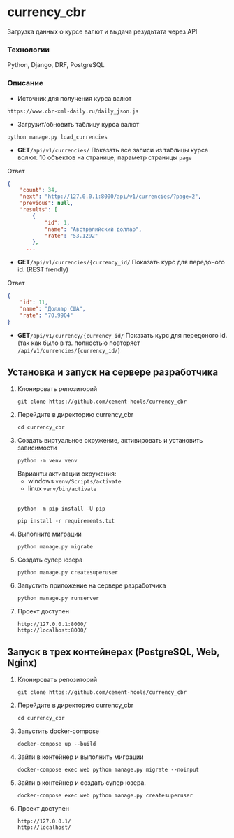 # currency_cbr
Загрузка данных о курсе валют и выдача резудьтата через API

### Технологии
Python, Django, DRF, PostgreSQL

### Описание

- Источник для получения курса валют
```
https://www.cbr-xml-daily.ru/daily_json.js
```
- Загрузит/обновить таблицу курса валют
```
python manage.py load_currencies
```

- **GET**```/api/v1/currencies/``` Показать все записи из таблицы курса волют. 10 объектов на странице, параметр страницы ```page```

Ответ
```json
{
    "count": 34,
    "next": "http://127.0.0.1:8000/api/v1/currencies/?page=2",
    "previous": null,
    "results": [
        {
            "id": 1,
            "name": "Австралийский доллар",
            "rate": "53.1292"
        },
      ...
```

- **GET**```/api/v1/currencies/{currency_id/``` Показать курс для  передоного id. (REST frendly)

Ответ
```json
{
    "id": 11,
    "name": "Доллар США",
    "rate": "70.9904"
}
```
- **GET**```/api/v1/currency/{currency_id/``` Показать курс для  передоного id. (так как было в тз. полностью повторяет ```/api/v1/currencies/{currency_id/```)

## Установка и запуск на сервере разработчика
1. Клонировать репозиторий
    ```
    git clone https://github.com/cement-hools/currency_cbr
    ```
2. Перейдите в директорию currency_cbr
    ```
   cd currency_cbr
    ```
3. Создать виртуальное окружение, активировать и установить зависимости
    ``` 
   python -m venv venv
    ```
   Варианты активации окружения:
   - windows ``` venv/Scripts/activate ```
   - linux ``` venv/bin/activate ```
     <br><br>
   ```
   python -m pip install -U pip
   ```
   ```
   pip install -r requirements.txt
   ```
4. Выполните миграции
   ```
   python manage.py migrate
   ```
5. Создать супер юзера
   ```
   python manage.py createsuperuser
   ```
6. Запустить приложение на сервере разработчика
   ```
   python manage.py runserver
   ```
7. Проект доступен 
   ```
   http://127.0.0.1:8000/
   http://localhost:8000/
   ```

## Запуск в трех контейнерах (PostgreSQL, Web, Nginx)

1. Клонировать репозиторий
    ```
    git clone https://github.com/cement-hools/currency_cbr
    ```
2. Перейдите в директорию currency_cbr
    ```
   cd currency_cbr
    ```
3. Запустить docker-compose
    ```
    docker-compose up --build
    ```
4. Зайти в контейнер и выполнить миграции
    ```
    docker-compose exec web python manage.py migrate --noinput
    ```
5. Зайти в контейнер и создать супер юзера.
    ```
    docker-compose exec web python manage.py createsuperuser
    ```
7. Проект доступен 
   ```
   http://127.0.0.1/
   http://localhost/
   ```


